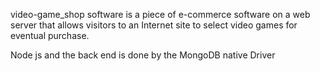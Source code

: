 video-game_shop software is a piece of e-commerce software on a web server that allows visitors to an Internet site to select video games for eventual purchase.

Node js and the back end is done by the MongoDB native Driver